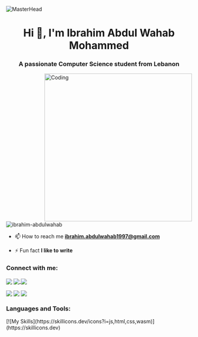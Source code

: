 ![MasterHead](https://mir-s3-cdn-cf.behance.net/project_modules/max_1200/79731568097599.5b50bca477735.jpg)
<h1 align="center">Hi 👋, I'm Ibrahim Abdul Wahab Mohammed</h1>
<h3 align="center">A passionate Computer Science student from Lebanon</h3>
<img align="right" alt="Coding" width="400" src="https://i.pinimg.com/originals/e4/26/70/e426702edf874b181aced1e2fa5c6cde.gif">

<p align="left"> <img src="https://komarev.com/ghpvc/?username=ibrahim-abdulwahab&label=Profile%20views&color=0e75b6&style=flat" alt="ibrahim-abdulwahab" /> </p>

- 📫 How to reach me **ibrahim.abdulwahab1997@gmail.com**

- ⚡ Fun fact **I like to write**

<h3 align="left">Connect with me:</h3>
<p align="left">
<a href="https://www.hackerrank.com/ibrahim-abdulwa1" target="blank"><img align="center" src="https://img.shields.io/badge/-Hackerrank-2EC866?style=for-the-badge&logo=HackerRank&logoColor=white" /></a>
<a href="https://www.linkedin.com/in/ibrahim-abdul-wahab-mohammed-8a4872240?utm_source=share&utm_campaign=share_via&utm_content=profile&utm_medium=android_app" target="blank"><img align="center" src="https://img.shields.io/badge/LinkedIn-0077B5?style=for-the-badge&logo=linkedin&logoColor=white" /> </a>
<a href="https://leetcode.com/u/ibrahim-abdulwahab/" target="blank"><img align="center" src="https://img.shields.io/badge/-LeetCode-FFA116?style=for-the-badge&logo=LeetCode&logoColor=black" /></a>
</p>
<p align="left">
<a href="https://www.codewars.com/users/keven2890" target="blank"><img align="center" src="https://img.shields.io/badge/Codewars-B1361E?style=for-the-badge&logo=Codewars&logoColor=white"></a>
<a href="https://codeforces.com/profile/Bob2890" target="blank"><img align="center" src="https://img.shields.io/badge/Codeforces-445f9d?style=for-the-badge&logo=Codeforces&logoColor=white"></a>
<a href="https://www.mongodb.com/community/forums/u/ibrahim_abdul_wahab_mohammed" target="blank"><img align="center" src="https://img.shields.io/badge/MongoDB-4EA94B?style=for-the-badge&logo=mongodb&logoColor=white"></a>
</p>

<h3 align="left">Languages and Tools:</h3>
<p align="left">[![My Skills](https://skillicons.dev/icons?i=js,html,css,wasm)](https://skillicons.dev)</p>

